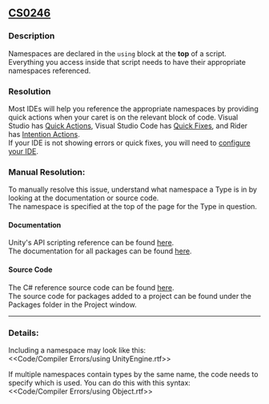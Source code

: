 ## [CS0246](https://docs.microsoft.com/en-us/dotnet/csharp/language-reference/compiler-messages/cs0246)

### Description
Namespaces are declared in the `using` block at the **top** of a script.  
Everything you access inside that script needs to have their appropriate namespaces referenced.  

### Resolution
Most IDEs will help you reference the appropriate namespaces by providing quick actions when your caret is on the relevant block of code.
Visual Studio has [Quick Actions](https://docs.microsoft.com/en-us/visualstudio/ide/quick-actions?view=vs-2019),
Visual Studio Code has [Quick Fixes](https://code.visualstudio.com/docs/editor/refactoring#_code-actions-quick-fixes-and-refactorings),
and Rider has [Intention Actions](https://www.jetbrains.com/help/idea/intention-actions.html).  
If your IDE is not showing errors or quick fixes, you will need to [configure your IDE](../../IDE%20Configuration.md).  

### Manual Resolution:
To manually resolve this issue, understand what namespace a Type is in by looking at the documentation or source code.  
The namespace is specified at the top of the page for the Type in question.
#### Documentation
Unity's API scripting reference can be found [here](https://code.visualstudio.com/docs/editor/refactoring#_code-actions-quick-fixes-and-refactorings).  
The documentation for all packages can be found [here](https://docs.unity3d.com/Manual/PackagesList.html).  
#### Source Code
The C# reference source code can be found [here](https://github.com/Unity-Technologies/UnityCsReference).  
The source code for packages added to a project can be found under the Packages folder in the Project window.

---
### Details:
Including a namespace may look like this:  
<<Code/Compiler Errors/using UnityEngine.rtf>>

If multiple namespaces contain types by the same name, the code needs to specify which is used. You can do this with this syntax:  
<<Code/Compiler Errors/using Object.rtf>>